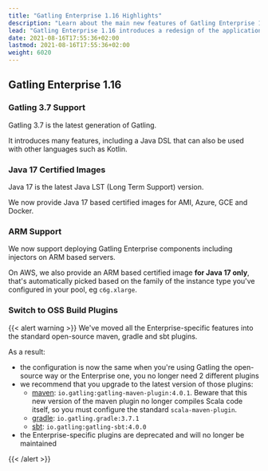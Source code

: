 ```yaml
---
title: "Gatling Enterprise 1.16 Highlights"
description: "Learn about the main new features of Gatling Enterprise 1.16"
lead: "Gatling Enterprise 1.16 introduces a redesign of the application and a new public API"
date: 2021-08-16T17:55:36+02:00
lastmod: 2021-08-16T17:55:36+02:00
weight: 6020
---
```


## Gatling Enterprise 1.16

### Gatling 3.7 Support

Gatling 3.7 is the latest generation of Gatling.

It introduces many features, including a Java DSL that can also be used with other languages such as Kotlin.

### Java 17 Certified Images

Java 17 is the latest Java LST (Long Term Support) version.

We now provide Java 17 based certified images for AMI, Azure, GCE and Docker.

### ARM Support

We now support deploying Gatling Enterprise components including injectors on ARM based servers.

On AWS, we also provide an ARM based certified image **for Java 17 only**, that's automatically picked based on the family of the instance type you've configured in your pool, eg `c6g.xlarge`.

### Switch to OSS Build Plugins

{{< alert warning >}}
We've moved all the Enterprise-specific features into the standard open-source maven, gradle and sbt plugins.

As a result:
* the configuration is now the same when you're using Gatling the open-source way or the Enterprise one, you no longer need 2 different plugins
* we recommend that you upgrade to the latest version of those plugins:
    * [maven](https://gatling.io/docs/gatling/reference/current/extensions/maven_plugin/): `io.gatling:gatling-maven-plugin:4.0.1`. Beware that this new version of the maven plugin no longer compiles Scala code itself, so you must configure the standard `scala-maven-plugin`.
    * [gradle](https://gatling.io/docs/gatling/reference/current/extensions/gradle_plugin/): `io.gatling.gradle:3.7.1`
    * [sbt](https://gatling.io/docs/gatling/reference/current/extensions/sbt_plugin/): `io.gatling:gatling-sbt:4.0.0`
* the Enterprise-specific plugins are deprecated and will no longer be maintained

{{< /alert >}}
